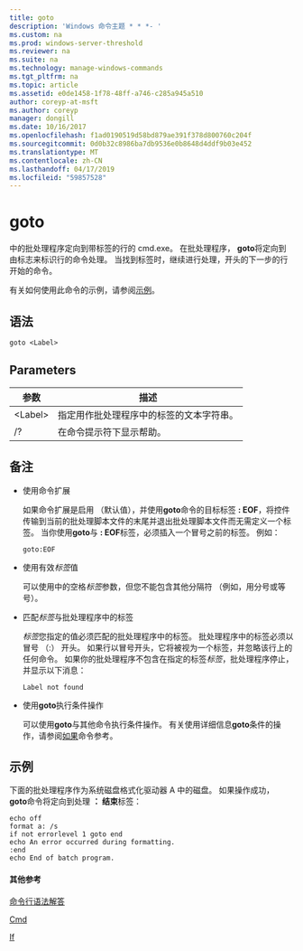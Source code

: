 ```yaml
---
title: goto
description: 'Windows 命令主题 * * *- '
ms.custom: na
ms.prod: windows-server-threshold
ms.reviewer: na
ms.suite: na
ms.technology: manage-windows-commands
ms.tgt_pltfrm: na
ms.topic: article
ms.assetid: e0de1458-1f78-48ff-a746-c285a945a510
author: coreyp-at-msft
ms.author: coreyp
manager: dongill
ms.date: 10/16/2017
ms.openlocfilehash: f1ad0190519d58bd879ae391f378d800760c204f
ms.sourcegitcommit: 0d0b32c8986ba7db9536e0b8648d4ddf9b03e452
ms.translationtype: MT
ms.contentlocale: zh-CN
ms.lasthandoff: 04/17/2019
ms.locfileid: "59857528"
---
```

# <a name="goto"></a>goto



中的批处理程序定向到带标签的行的 cmd.exe。 在批处理程序， **goto**将定向到由标志来标识行的命令处理。 当找到标签时，继续进行处理，开头的下一步的行开始的命令。

有关如何使用此命令的示例，请参阅[示例](#BKMK_examples)。

## <a name="syntax"></a>语法

```
goto <Label> 
```

## <a name="parameters"></a>Parameters

|参数|描述|
|---------|-----------|
|\<Label>|指定用作批处理程序中的标签的文本字符串。|
|/?|在命令提示符下显示帮助。|

## <a name="remarks"></a>备注

-   使用命令扩展

    如果命令扩展是启用 （默认值），并使用**goto**命令的目标标签 **: EOF**，将控件传输到当前的批处理脚本文件的末尾并退出批处理脚本文件而无需定义一个标签。 当你使用**goto**与 **: EOF**标签，必须插入一个冒号之前的标签。 例如：  
    ```
    goto:EOF
    ```  
-   使用有效*标签*值

    可以使用中的空格*标签*参数，但您不能包含其他分隔符 （例如，用分号或等号）。
-   匹配*标签*与批处理程序中的标签

    *标签*您指定的值必须匹配的批处理程序中的标签。 批处理程序中的标签必须以冒号 （:） 开头。 如果行以冒号开头，它将被视为一个标签，并忽略该行上的任何命令。 如果你的批处理程序不包含在指定的标签*标签*，批处理程序停止，并显示以下消息：  
    ```
    Label not found
    ```  
-   使用**goto**执行条件操作

    可以使用**goto**与其他命令执行条件操作。 有关使用详细信息**goto**条件的操作，请参阅[如果](if.md)命令参考。

## <a name="BKMK_examples"></a>示例

下面的批处理程序作为系统磁盘格式化驱动器 A 中的磁盘。 如果操作成功， **goto**命令将定向到处理 **： 结束**标签：
```
echo off
format a: /s
if not errorlevel 1 goto end
echo An error occurred during formatting.
:end
echo End of batch program. 
```

#### <a name="additional-references"></a>其他参考

[命令行语法解答](command-line-syntax-key.md)

[Cmd](cmd.md)

[If](if.md)